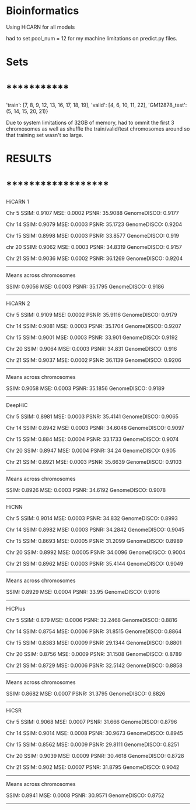 # Bioinformatics
Using HiCARN for all models

had to set pool_num = 12 for my machine limitations on predict.py files.

# Sets
# ***********
  'train': [7, 8, 9, 12, 13, 16, 17, 18, 19],
  'valid': [4, 6, 10, 11, 22],
  'GM12878_test': (5, 14, 15, 20, 21)}

  Due to system limitations of 32GB of memory, had to ommit the first 3 chromosomes as well as shuffle the train/valid/test chromosomes around so that training set wasn't so large.



# RESULTS
# ******************

HiCARN 1

Chr 5 SSIM:  0.9107
MSE:  0.0002
PSNR:  35.9088
GenomeDISCO:  0.9177


Chr 14 SSIM:  0.9079
MSE:  0.0003
PSNR:  35.1723
GenomeDISCO:  0.9204


Chr 15 SSIM:  0.8998
MSE:  0.0003
PSNR:  33.8577
GenomeDISCO:  0.919


chr 20 SSIM:  0.9062
MSE:  0.0003
PSNR:  34.8319
GenomeDISCO:  0.9157


Chr 21 SSIM:  0.9036
MSE:  0.0002
PSNR:  36.1269
GenomeDISCO:  0.9204


___________________________________________
Means across chromosomes

SSIM:  0.9056
MSE:  0.0003
PSNR:  35.1795
GenomeDISCO:  0.9186
___________________________________________

HiCARN 2

Chr 5 SSIM:  0.9109
MSE:  0.0002
PSNR:  35.9116
GenomeDISCO:  0.9179


Chr 14 SSIM:  0.9081
MSE:  0.0003
PSNR:  35.1704
GenomeDISCO:  0.9207


Chr 15 SSIM:  0.9001
MSE:  0.0003
PSNR:  33.901
GenomeDISCO:  0.9192


Chr 20 SSIM:  0.9064
MSE:  0.0003
PSNR:  34.831
GenomeDISCO:  0.916


Chr 21 SSIM:  0.9037
MSE:  0.0002
PSNR:  36.1139
GenomeDISCO:  0.9206


___________________________________________
Means across chromosomes

SSIM:  0.9058
MSE:  0.0003
PSNR:  35.1856
GenomeDISCO:  0.9189
___________________________________________

DeepHiC

Chr 5 SSIM:  0.8981
MSE:  0.0003
PSNR:  35.4141
GenomeDISCO:  0.9065


Chr 14 SSIM:  0.8942
MSE:  0.0003
PSNR:  34.6048
GenomeDISCO:  0.9097


Chr 15 SSIM:  0.884
MSE:  0.0004
PSNR:  33.1733
GenomeDISCO:  0.9074


Chr 20 SSIM:  0.8947
MSE:  0.0004
PSNR:  34.24
GenomeDISCO:  0.905


Chr 21 SSIM:  0.8921
MSE:  0.0003
PSNR:  35.6639
GenomeDISCO:  0.9103


___________________________________________
Means across chromosomes

SSIM:  0.8926
MSE:  0.0003
PSNR:  34.6192
GenomeDISCO:  0.9078
___________________________________________

HiCNN

Chr 5 SSIM:  0.9014
MSE:  0.0003
PSNR:  34.832
GenomeDISCO:  0.8993


Chr 14 SSIM:  0.8982
MSE:  0.0003
PSNR:  34.2842
GenomeDISCO:  0.9045


Chr 15 SSIM:  0.8693
MSE:  0.0005
PSNR:  31.2099
GenomeDISCO:  0.8989


Chr 20 SSIM:  0.8992
MSE:  0.0005
PSNR:  34.0096
GenomeDISCO:  0.9004


Chr 21 SSIM:  0.8962
MSE:  0.0003
PSNR:  35.4144
GenomeDISCO:  0.9049


___________________________________________
Means across chromosomes

SSIM:  0.8929
MSE:  0.0004
PSNR:  33.95
GenomeDISCO:  0.9016
___________________________________________

HiCPlus

Chr 5 SSIM:  0.879
MSE:  0.0006
PSNR:  32.2468
GenomeDISCO:  0.8816


Chr 14 SSIM:  0.8754
MSE:  0.0006
PSNR:  31.8515
GenomeDISCO:  0.8864


Chr 15 SSIM:  0.8383
MSE:  0.0009
PSNR:  29.1344
GenomeDISCO:  0.8801


Chr 20 SSIM:  0.8756
MSE:  0.0009
PSNR:  31.1508
GenomeDISCO:  0.8789


Chr 21 SSIM:  0.8729
MSE:  0.0006
PSNR:  32.5142
GenomeDISCO:  0.8858


___________________________________________
Means across chromosomes

SSIM:  0.8682
MSE:  0.0007
PSNR:  31.3795
GenomeDISCO:  0.8826
___________________________________________

HiCSR

Chr 5 SSIM:  0.9068
MSE:  0.0007
PSNR:  31.666
GenomeDISCO:  0.8796


Chr 14 SSIM:  0.9014
MSE:  0.0008
PSNR:  30.9673
GenomeDISCO:  0.8945


Chr 15 SSIM:  0.8562
MSE:  0.0009
PSNR:  29.8111
GenomeDISCO:  0.8251


Chr 20 SSIM:  0.9039
MSE:  0.0009
PSNR:  30.4618
GenomeDISCO:  0.8728


Chr 21 SSIM:  0.902
MSE:  0.0007
PSNR:  31.8795
GenomeDISCO:  0.9042


___________________________________________
Means across chromosomes

SSIM:  0.8941
MSE:  0.0008
PSNR:  30.9571
GenomeDISCO:  0.8752
___________________________________________
